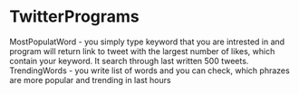 # TwitterPrograms
MostPopulatWord - you simply type keyword that you are intrested in and program will return link to tweet with the largest number of likes, which contain your keyword. It search through last written 500 tweets.
TrendingWords - you write list of words and you can check, which phrazes are more popular and trending in last hours
